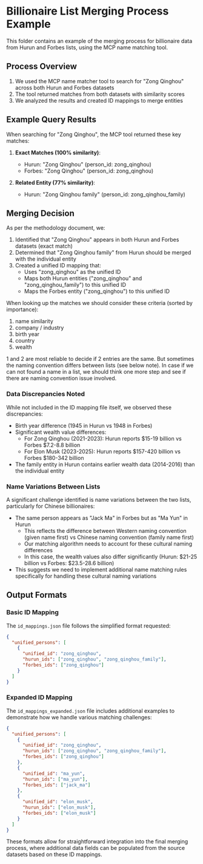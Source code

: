# Billionaire List Merging Process Example

This folder contains an example of the merging process for billionaire data from Hurun and Forbes lists, using the MCP name matching tool.

## Process Overview

1. We used the MCP name matcher tool to search for "Zong Qinghou" across both Hurun and Forbes datasets
2. The tool returned matches from both datasets with similarity scores
3. We analyzed the results and created ID mappings to merge entities

## Example Query Results

When searching for "Zong Qinghou", the MCP tool returned these key matches:

1. **Exact Matches (100% similarity)**:
   - Hurun: "Zong Qinghou" (person_id: zong_qinghou)
   - Forbes: "Zong Qinghou" (person_id: zong_qinghou)

2. **Related Entity (77% similarity)**:
   - Hurun: "Zong Qinghou family" (person_id: zong_qinghou_family)

## Merging Decision

As per the methodology document, we:
1. Identified that "Zong Qinghou" appears in both Hurun and Forbes datasets (exact match)
2. Determined that "Zong Qinghou family" from Hurun should be merged with the individual entity
3. Created a unified ID mapping that:
   - Uses "zong_qinghou" as the unified ID
   - Maps both Hurun entities ("zong_qinghou" and "zong_qinghou_family") to this unified ID
   - Maps the Forbes entity ("zong_qinghou") to this unified ID

When looking up the matches we should consider these criteria (sorted by importance):

1. name similarity
2. company / industry
3. birth year
4. country
5. wealth

1 and 2 are most reliable to decide if 2 entries are the same. But sometimes the naming convention differs between lists (see below note). In case if we can not found a name in a list, we should think one more step and see if there are naming convention issue involved.

### Data Discrepancies Noted

While not included in the ID mapping file itself, we observed these discrepancies:
- Birth year difference (1945 in Hurun vs 1948 in Forbes)
- Significant wealth value differences:
  - For Zong Qinghou (2021-2023): Hurun reports $15-19 billion vs Forbes $7.2-8.8 billion
  - For Elon Musk (2023-2025): Hurun reports $157-420 billion vs Forbes $180-342 billion
- The family entity in Hurun contains earlier wealth data (2014-2016) than the individual entity

### Name Variations Between Lists

A significant challenge identified is name variations between the two lists, particularly for Chinese billionaires:
- The same person appears as "Jack Ma" in Forbes but as "Ma Yun" in Hurun
  - This reflects the difference between Western naming convention (given name first) vs Chinese naming convention (family name first)
  - Our matching algorithm needs to account for these cultural naming differences
  - In this case, the wealth values also differ significantly (Hurun: $21-25 billion vs Forbes: $23.5-28.6 billion)
- This suggests we need to implement additional name matching rules specifically for handling these cultural naming variations

## Output Formats

### Basic ID Mapping

The `id_mappings.json` file follows the simplified format requested:
```json
{
  "unified_persons": [
    {
      "unified_id": "zong_qinghou",
      "hurun_ids": ["zong_qinghou", "zong_qinghou_family"],
      "forbes_ids": ["zong_qinghou"]
    }
  ]
}
```

### Expanded ID Mapping

The `id_mappings_expanded.json` file includes additional examples to demonstrate how we handle various matching challenges:

```json
{
  "unified_persons": [
    {
      "unified_id": "zong_qinghou",
      "hurun_ids": ["zong_qinghou", "zong_qinghou_family"],
      "forbes_ids": ["zong_qinghou"]
    },
    {
      "unified_id": "ma_yun",
      "hurun_ids": ["ma_yun"],
      "forbes_ids": ["jack_ma"]
    },
    {
      "unified_id": "elon_musk",
      "hurun_ids": ["elon_musk"],
      "forbes_ids": ["elon_musk"]
    }
  ]
}
```

These formats allow for straightforward integration into the final merging process, where additional data fields can be populated from the source datasets based on these ID mappings.
